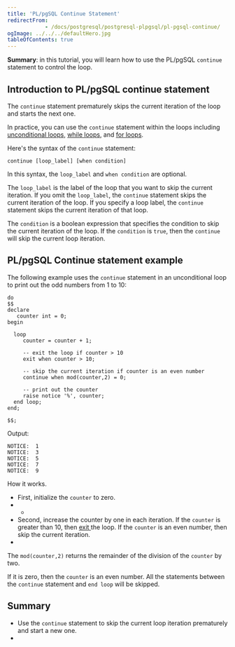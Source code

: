 ```yaml
---
title: 'PL/pgSQL Continue Statement'
redirectFrom: 
            - /docs/postgresql/postgresql-plpgsql/pl-pgsql-continue/
ogImage: ../../../defaultHero.jpg
tableOfContents: true
---
```


**Summary**: in this tutorial, you will learn how to use the PL/pgSQL `continue` statement to control the loop.



## Introduction to PL/pgSQL continue statement



The `continue` statement prematurely skips the current iteration of the loop and starts the next one.



In practice, you can use the `continue` statement within the loops including [unconditional loops,](https://www.postgresqltutorial.com/postgresql-plpgsql/plpgsql-loop-statements/) [while loops](https://www.postgresqltutorial.com/plpgsql-while-loop/), and [for loops](https://www.postgresqltutorial.com/postgresql-plpgsql/plpgsql-for-loop/).



Here's the syntax of the `continue` statement:



```
continue [loop_label] [when condition]
```



In this syntax, the `loop_label` and `when condition` are optional.



The `loop_label` is the label of the loop that you want to skip the current iteration. If you omit the `loop_label`, the `continue` statement skips the current iteration of the loop. If you specify a loop label, the `continue` statement skips the current iteration of that loop.



The `condition` is a boolean expression that specifies the condition to skip the current iteration of the loop. If the `condition` is `true`, then the `continue` will skip the current loop iteration.



## PL/pgSQL Continue statement example



The following example uses the `continue` statement in an unconditional loop to print out the odd numbers from 1 to 10:



```
do
$$
declare
   counter int = 0;
begin

  loop
     counter = counter + 1;

	 -- exit the loop if counter > 10
	 exit when counter > 10;

	 -- skip the current iteration if counter is an even number
	 continue when mod(counter,2) = 0;

	 -- print out the counter
	 raise notice '%', counter;
  end loop;
end;

$$;
```



Output:



```
NOTICE:  1
NOTICE:  3
NOTICE:  5
NOTICE:  7
NOTICE:  9
```



How it works.



- First, initialize the `counter` to zero.
- -
- Second, increase the counter by one in each iteration. If the `counter` is greater than 10, then [exit ](https://www.postgresqltutorial.com/postgresql-plpgsql/plpgsql-exit/)the loop. If the `counter` is an even number, then skip the current iteration.
- 


The `mod(counter,2)` returns the remainder of the division of the `counter` by two.



If it is zero, then the `counter` is an even number. All the statements between the `continue` statement and `end loop` will be skipped.



## Summary



- Use the `continue` statement to skip the current loop iteration prematurely and start a new one.
- 
